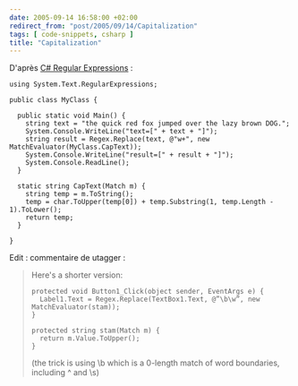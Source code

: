 ```yaml
---
date: 2005-09-14 16:58:00 +02:00
redirect_from: "post/2005/09/14/Capitalization"
tags: [ code-snippets, csharp ]
title: "Capitalization"
---
```


D'après [C# Regular Expressions](http://windows.oreilly.com/news/csharp_0101.html) :

```
using System.Text.RegularExpressions;

public class MyClass {

  public static void Main() {
    string text = "the quick red fox jumped over the lazy brown DOG.";
    System.Console.WriteLine("text=[" + text + "]");
    string result = Regex.Replace(text, @"w+", new MatchEvaluator(MyClass.CapText));
    System.Console.WriteLine("result=[" + result + "]");
    System.Console.ReadLine();
  }

  static string CapText(Match m) {
    string temp = m.ToString();
    temp = char.ToUpper(temp[0]) + temp.Substring(1, temp.Length - 1).ToLower();
    return temp;
  }

}
```

Edit : commentaire de utagger :

> Here's a shorter version:
>
>
> ```
> protected void Button1_Click(object sender, EventArgs e) {
>   Label1.Text = Regex.Replace(TextBox1.Text, @”\b\w”, new MatchEvaluator(stam));
> }
>
> protected string stam(Match m) {
>   return m.Value.ToUpper();
> }
> ```
>
>
> (the trick is using \b which is a 0-length match of word boundaries,
> including ^ and \s)

